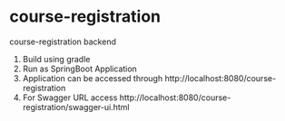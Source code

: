 # course-registration
course-registration backend

1. Build using gradle 
2. Run as SpringBoot Application
3. Application can be accessed through http://localhost:8080/course-registration
4. For Swagger URL access http://localhost:8080/course-registration/swagger-ui.html
